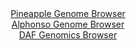 <div id="Pineapple_Genome_Browser" align="center">
  <a href="https://igv.org/app/?sessionURL=blob:zZJba9swGIb_i6BjA8fHxokNZThd0mbNsi5d6jWlGFmWbRFbUiX5kIb892llYzcrNBcbA11IHzq836NnD1osJGEUhMA1naHpOMAAsmTdDax5hZewxhKEOawkNoDAORaYIgzCPcihVHC9WuiTpVJchpZFFB_UkBbMlJ4Ja_jEKOykiVhtnbOqgikTUDEhrYmALbNI0Q46nELOTf22Zw6tDCpowYqXjEpmcUyLpNP3Jb9KSYEpq3FSN5UizwESnUdnzMwcvo_imwghLOUV3s2zs.hqHt160_Xmwj_frD9fxms_fnNDCgpVI_AZgWrXq7T_VK6iE3eCUVNc9t622yxXF.zE._Bm2nMisDxzRs7YCwJv7Go0hGa4_5.61oMc2XlZ4O5UIki.LS.KMn687bsTd7aYxqs1mr7Q.cEAFUONdgGgUoxCxzY82zeGrj_4MXXGhm0Hmo9gBIT3DwZQAqKt3n6_B2rHtTFA4sfmWR4DMJFhAcJBYNsjJwjc4eno1A4C52DsQSOqvwd3tl4FI9uNXNdPclIprXOWSMqlCSk1W5SbxdORNJ8qGi01v838Y5_6l9vF3Xiutv4qWPI2.iNNTxPQjz9_oW71NZn.iXmvCWKq9FjdrrOej770102DoLuYfZ3FdT1ZRnyS372I5zg0ORM1VHq_rujlT99aKAikShdaIklKKqJ2sabIOhA6rqe1BYhVTHsIRJG.tQ3bcIb2u996eoeHw3c-">Pineapple Genome Browser</a>
</div>
<div id="Alphonso_Genome_Browser" align="center">
  <a href="https://igv.org/app/?sessionURL=blob:zZJRa9swFIX_i6BlA8eW7NiJDWU4XbOWrG2aLMtIKebGlh2ltuRKit0k5L9PKxt76aB52BjoQbpc6Z5z9O1RQ6VigqMIuTbxbUKQhdRKtFOo6pLeQEUVinIoFbWQpDmVlKcURXuUg9Iwm3w2N1da1ypyHKbrTgW8ELbybKhgJzi0yk5F5ZyLsoSlkKCFVM5AQiMcVjSdli6hrm0z27N9JwMNDpT1SnAlnJryImnNe8mvUlJQLiqaVJtSsxcBidFjNGZ2Dh_i.TROU6rUiG6vsrN4dBV_9S5mi0_B.WJ2ezmfBfPTKSs46I2kZyR4JFereH3iDooRdAfFXZCNZ_58cQ036Yn38fTiuWaSqjPSI30vDD3cN9EwntHn_8m1WexI53ywuhsOtpd3cXAxOXGHXpdOPHYzvVYFvX7VeYgOFipFujEsoHQlexHBlocDy3eDzo8t6VvYdBlEBEPR_YOFtIT00bTf75He1oYYpOjT5gUeCwmZUYmiTohxj4Sh63d7XRyG5GDt0UaWfy_c4WwS9rAbu26Q5KzUBucsUbxWNnBuN2luF7sj05zEA1jfBrhZyy_j7qhoy0vgZBun3uNrWRJs_JvRLx9ojL5F0T_h7i1CbL08FjbJvvWDkWgMZ6JtFnmxW_ijfOyLlm_6fwzouHByISvQpt9UzPEnbw1IBlybQsMUW7KS6e3c5ChaFBHXzLFQKkphOESyWL7DFraIj9__xtM7PBy.Aw--">Alphonso Genome Browser</a>
</div>


<div id="DAF_Genomics_Browser" align="center">
  <a href="https://igv.org/app/?sessionURL=blob:tZFra9swFIb_iyD95Jtkx44NYbhN04Rua3HmprSUcGYfx15ty5Xkpm3If5_wOgYbZQw6kITEubyvzrMnjyhkxVsSEWbRsUUpMYgs.W4FTVfjZ2hQkqiAWqJBBBYosM2QRHtSgFSQJh91ZalUJyPbzqEwt9jypsqkJV0LOlPyXpWoU01mQQMvvIWdtDLe6GQFNtRdyVvJbcgylNJ07A7b7WYH.vgZ2wwtcdP0taoG1Y02oY3lVgHabdXm.PQXI_9BWa_qQ7xexUP9OT4v82l8voyv3NP05sw_uUkvFuvUXx.tqm0Lqhc49XuJfL5kIzafnZ1kfZI4l5fpg1SrbRKP3NnR6VNXCZRTGtCJG4Yu9cnBIDXPeg2BZKWgEfWMgE0M5nnm69Ud.3oKglckur0ziBKQ3ev02z1Rz51GRSQ.9AM1g3CRoyCRGTpOQMOQjb3Ac8KQHow96UX9ziznaRIGDosZ862v0Gj9oqqHAWqhP4PvBfK3znr_K6ire159.eSJ6xE7vpg8Lpxjcd2_fIMZXYTOG6AM8ubHCi4aUDr04_mKBWqt12CrfnFxD3eH7w--">DAF Genomics Browser</a>
</div>
